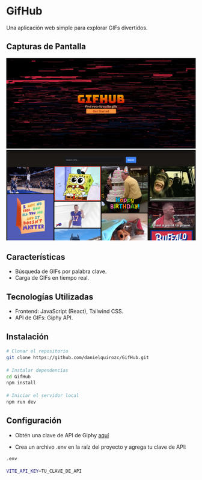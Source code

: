 # GifHub

Una aplicación web simple para explorar GIFs divertidos.

## Capturas de Pantalla

![Captura de Pantalla 1](/screenshots/pageCapture1.png)
![Captura de Pantalla 2](/screenshots/pageCapture2.png)

## Características

- Búsqueda de GIFs por palabra clave.
- Carga de GIFs en tiempo real.

## Tecnologías Utilizadas

- Frontend: JavaScript (React), Tailwind CSS.
- API de GIFs: Giphy API.

## Instalación

```bash
# Clonar el repositorio
git clone https://github.com/danielquirozc/GifHub.git

# Instalar dependencias
cd GifHub
npm install

# Iniciar el servidor local
npm run dev
```

## Configuración

- Obtén una clave de API de Giphy [aquí](https://developers.giphy.com/explorer/)

- Crea un archivo .env en la raíz del proyecto y agrega tu clave de API:

```bash
.env

VITE_API_KEY=TU_CLAVE_DE_API

```
  
